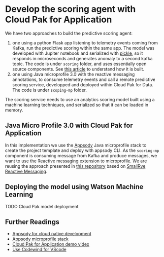 # Develop the scoring agent with Cloud Pak for Application

We have two approaches to build the predictive scoring agent: 

1. one using a python Flask app listening to telemetry events coming from Kafka, run the predictive scoring within the same app. The model was developed with Jupiter notebook and serialized with [pickle](https://docs.python.org/3/library/pickle.html), so it responds in microseconds and generates anomaly to a second kafka topic. The code is under `scoring` folder, and uses essentially open source components. See [this article](oss-scoring-app.md) to understand how it is built.
1. one using Java microprofile 3.0 with the reactive messaging annotations, to consume telemetry events and call a remote predictive scoring service, developped and deployed within Cloud Pak for Data. The code is under `scoping-mp` folder.

The scoring service needs to use an analytics scoring model built using a machine learning techniques, and serialized so that it can be loaded in memory.


## Java Micro Profile 3.0 with Cloud Pak for Application

In this implementation we use the [Appsody](https://appsody.dev/) Java microprofile stack to create the project template and deploy with appsody CLI. 
As the `scoring-mp` component is consuming message from Kafka and produce messages, we want to use the Reactive messaging extension to microprofile. We are reusing the approach presented in [this repository](https://github.com/Emily-Jiang/reactive-service-a) based on [SmallRye Reactive Messaging](https://smallrye.io/smallrye-reactive-messaging/).


## Deploying the model using Watson Machine Learning

TODO Cloud Pak model deployment

## Further Readings

* [Appsody for cloud native development](https://appsody.dev/)
* [Appsody microprofile stack](https://github.com/appsody/stacks/tree/master/incubator/java-microprofile)
* [Cloud Pak for Application demo video](https://www.youtube.com/watch?v=cKIkhhONBKM&t=46s)
* [Use Codewind for VScode](https://www.eclipse.org/codewind/mdt-vsc-getting-started.html)